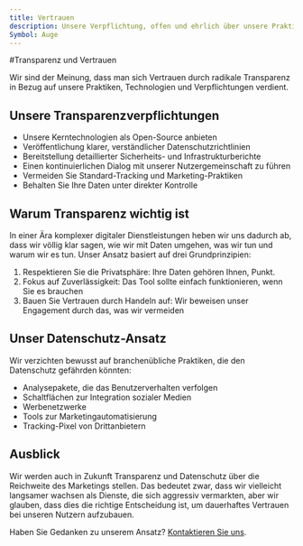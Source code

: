```yaml
---
title: Vertrauen
description: Unsere Verpflichtung, offen und ehrlich über unsere Praktiken zu sein
Symbol: Auge
---
```


#Transparenz und Vertrauen

Wir sind der Meinung, dass man sich Vertrauen durch radikale Transparenz in Bezug auf unsere Praktiken, Technologien und Verpflichtungen verdient.

## Unsere Transparenzverpflichtungen

- Unsere Kerntechnologien als Open-Source anbieten
- Veröffentlichung klarer, verständlicher Datenschutzrichtlinien
- Bereitstellung detaillierter Sicherheits- und Infrastrukturberichte
- Einen kontinuierlichen Dialog mit unserer Nutzergemeinschaft zu führen
- Vermeiden Sie Standard-Tracking und Marketing-Praktiken
- Behalten Sie Ihre Daten unter direkter Kontrolle

## Warum Transparenz wichtig ist

In einer Ära komplexer digitaler Dienstleistungen heben wir uns dadurch ab, dass wir völlig klar sagen, wie wir mit Daten umgehen, was wir tun und warum wir es tun. Unser Ansatz basiert auf drei Grundprinzipien:

1. Respektieren Sie die Privatsphäre: Ihre Daten gehören Ihnen, Punkt.
2. Fokus auf Zuverlässigkeit: Das Tool sollte einfach funktionieren, wenn Sie es brauchen
3. Bauen Sie Vertrauen durch Handeln auf: Wir beweisen unser Engagement durch das, was wir vermeiden

## Unser Datenschutz-Ansatz

Wir verzichten bewusst auf branchenübliche Praktiken, die den Datenschutz gefährden könnten:

- Analysepakete, die das Benutzerverhalten verfolgen
- Schaltflächen zur Integration sozialer Medien
- Werbenetzwerke
- Tools zur Marketingautomatisierung
- Tracking-Pixel von Drittanbietern

## Ausblick

Wir werden auch in Zukunft Transparenz und Datenschutz über die Reichweite des Marketings stellen. Das bedeutet zwar, dass wir vielleicht langsamer wachsen als Dienste, die sich aggressiv vermarkten, aber wir glauben, dass dies die richtige Entscheidung ist, um dauerhaftes Vertrauen bei unseren Nutzern aufzubauen.

Haben Sie Gedanken zu unserem Ansatz? [Kontaktieren Sie uns](https://onetimesecret.com/feedback).
